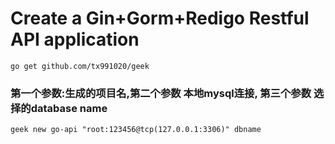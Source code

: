 # Create a Gin+Gorm+Redigo Restful API  application


```go get github.com/tx991020/geek```

### 第一个参数:生成的项目名,第二个参数 本地mysql连接, 第三个参数 选择的database name
 ```
 geek new go-api "root:123456@tcp(127.0.0.1:3306)" dbname
```
